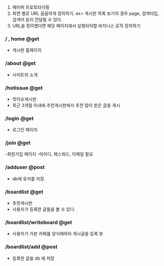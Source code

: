 1. 페이퍼 프로토타이핑
2. 화면 별로 URL 꼼꼼하게 정의하기. 
   ex> 게시판 목록 보기의 경우 page, 검색타입, 검색어 등이 전달될 수 있다.
3. URL을 정의했다면 해당 페이지에서 실행되야할 비지니스 로직 정의하기


### / , home   @get 
   - 게시판 홈페이지

###  /about   @get  
   - 사이트의 소개

### /hotissue   @get  
  - 핫이슈게시판    
  - 최근 3개월 이내에 추천게시판에서 추천 많이 받은 글을 게시   

### /login @get
 - 로그인  페이지
  
###  /join @get
   -회원가입 페이지
   -아이디, 패스워드, 이메일 필요
   
### /adduser  @post
- db에 유저를 저장.
     


###  /boardlist   @get 
  -  추천게시판 
  - 사용자가 등록한 글들을 볼 수 있다.

### /boardlist/writeboard  @get
 
 -  사용자가 가본 카페를 양식에따라 게시글을 등록 뷰
 
### /boardlist/add @post
 - 등록한 글을 db 에 저장
 
 
 
 
 
 
 
 
 
  
   
  
  


     
  
 

